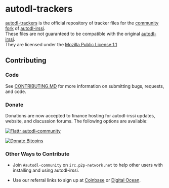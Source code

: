 # autodl-trackers

[autodl-trackers](https://github.com/autodl-community/autodl-trackers) is the official repository of tracker files for the [community fork](https://github.com/autodl-community/autodl-irssi) of [autodl-irssi](http://sourceforge.net/projects/autodl-irssi/).  
These files are not guaranteed to be compatible with the original [autodl-irssi](http://sourceforge.net/projects/autodl-irssi/).  
They are licensed under the [Mozilla Public License 1.1](https://www.mozilla.org/MPL/1.1/)

## Contributing

### Code

See [CONTRIBUTING.MD](CONTRIBUTING.MD) for more information on submitting bugs, requests, and code.

### Donate

Donations are now accepted to finance hosting for autodl-irssi updates, website, and discussion forums. The following options are available:

[![Flattr autodl-community](http://api.flattr.com/button/flattr-badge-large.png)](https://flattr.com/thing/1457186/autodl-community)

[![Donate Bitcoins](https://coinbase.com/assets/buttons/donation_small-77a6e527206c0407ffd8b2e8b76556b0.png)](https://coinbase.com/checkouts/bd92173aa544c4f9f035c28b5324f50c)

### Other Ways to Contribute

* Join ``#autodl-community`` on ``irc.p2p-network.net`` to help other users with installing and using autodl-irssi.

* Use our referral links to sign up at [Coinbase](http://bit.ly/autodlcb) or [Digital Ocean](http://bit.ly/autodldo).